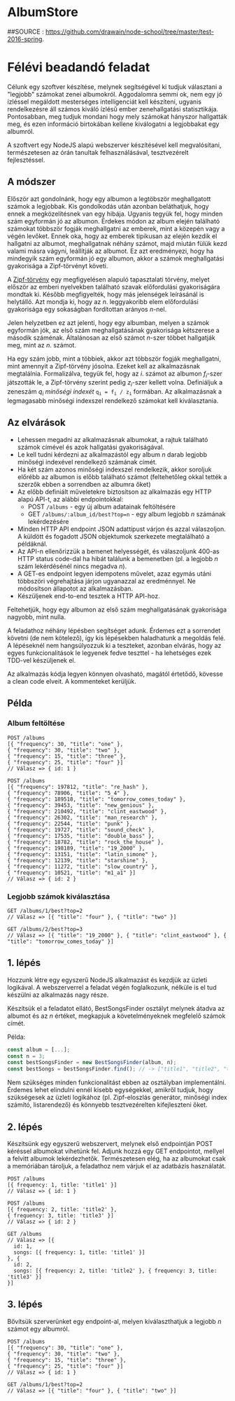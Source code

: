 # AlbumStore

##SOURCE : https://github.com/drawain/node-school/tree/master/test-2016-spring.

# Félévi beadandó feladat

Célunk egy szoftver készítése, melynek segítségével ki tudjuk választani a "legjobb" számokat zenei albumokról. Aggodalomra semmi ok, nem egy jó ízléssel megáldott mesterséges intelligenciát kell készíteni, ugyanis rendelkezésre áll számos kiváló ízlésű ember zenehallgatási statisztikája. Pontosabban, meg tudjuk mondani hogy mely számokat hányszor hallgatták meg, és ezen információ birtokában kellene kiválogatni a legjobbakat egy albumról.

A szoftvert egy NodeJS alapú webszerver készítésével kell megvalósítani, természetesen az órán tanultak felhasználásával, tesztvezérelt fejlesztéssel.

## A módszer

Először azt gondolnánk, hogy egy albumon a legtöbször meghallgatott számok a legjobbak. Kis gondolkodás után azonban beláthatjuk, hogy ennek a megközelítésnek van egy hibája. Ugyanis tegyük fel, hogy minden szám egyformán jó az albumon. Érdekes módon az album elején található számokat többször fogják meghallgatni az emberek, mint a közepén vagy a végén levőket. Ennek oka, hogy az emberek tipikusan az elején kezdik el hallgatni az albumot, meghallgatnak néhány számot, majd miután fülük kezd valami másra vágyni, leállítják az albumot. Ez azt eredményezi, hogy ha mindegyik szám egyformán jó egy albumon, akkor a számok meghallgatási gyakorisága a Zipf-törvényt követi.

A [Zipf-törvény](https://plus.maths.org/content/mystery-zipf) egy megfigyelésen alapuló tapasztalati törvény, melyet először az emberi nyelvekben található szavak előfordulási gyakoriságára mondtak ki. Később megfigyelték, hogy más jelenségek leírásánál is helytálló. Azt mondja ki, hogy az *n*. leggyakoribb elem előfordulási gyakorisága egy sokaságban fordítottan arányos *n*-nel.

Jelen helyzetben ez azt jelenti, hogy egy albumban, melyen a számok egyformán jók, az első szám meghallgatásának gyakorisága kétszerese a második száménak. Általánosan az első számot *n*-szer többet hallgatják meg, mint az *n*. számot.

Ha egy szám jobb, mint a többiek, akkor azt többször fogják meghallgatni, mint amennyit a Zipf-törvény jósolna. Ezeket kell az alkalmazásnak megtalálnia. Formalizálva, tegyük fel, hogy az *i*. számot az albumon *f<sub>i</sub>*-szer játszották le, a Zipf-törvény szerint pedig *z<sub>i</sub>*-szer kellett volna. Definiáljuk a zeneszám *q<sub>i</sub>* *minőségi indexét* <code>q<sub>i</sub> = f<sub>i</sub> / z<sub>i</sub></code> formában. Az alkalmazásnak a legmagasabb minőségi indexszel rendelkező számokat kell kiválasztania.

## Az elvárások

- Lehessen megadni az alkalmazásnak albumokat, a rajtuk található számok címével és azok hallgatási gyakoriságával.
- Le kell tudni kérdezni az alkalmazástól egy album *n* darab legjobb minőségi indexével rendelkező számának címét.
- Ha két szám azonos minőségi indexszel rendelkezik, akkor soroljuk előrébb az albumon is előbb található számot (feltehetőleg okkal tették a szerzők ebben a sorrendben az albumra őket)
- Az előbb definiált műveletekre biztosítson az alkalmazás egy HTTP alapú API-t, az alábbi endpointokkal:
  - POST `/albums` - egy új album adatainak feltöltésére
  - GET `/albums/:album_id/best?top=n` - egy album legjobb *n* számának lekérdezésére
- Minden HTTP API endpoint JSON adattípust várjon és azzal válaszoljon. A küldött és fogadott JSON objektumok szerkezete megtalálható a példáknál.
- Az API-n ellenőrizzük a bemenet helyességét, és válaszoljunk 400-as HTTP status code-dal ha hibát találunk a bemenetben (pl. a legjobb *n* szám lekérdésénél nincs megadva *n*).
- A GET-es endpoint legyen idempotens művelet, azaz egymás utáni többszöri végrehajtása járjon ugyanazzal az eredménnyel. Ne módosítson állapotot az alkalmazásban.
- Készüljenek end-to-end tesztek a HTTP API-hoz.

Feltehetjük, hogy egy albumon az első szám meghallgatásának gyakorisága nagyobb, mint nulla.

A feladathoz néhány lépésben segítséget adunk. Érdemes ezt a sorrendet követni (de nem kötelező), így kis lépésekben haladhatunk a megoldás felé. A lépéseknél nem hangsúlyozzuk ki a teszteket, azonban elvárás, hogy az egyes funkcionalitások le legyenek fedve teszttel - ha lehetséges ezek TDD-vel készüljenek el.

Az alkalmazás kódja legyen könnyen olvasható, magától értetődő, kövesse a clean code elveit. A kommenteket kerüljük.

## Példa

### Album feltöltése

```
POST /albums
[{ "frequency": 30, "title": "one" },
{ "frequency": 30, "title": "two" },
{ "frequency": 15, "title": "three" },
{ "frequency": 25, "title": "four" }]
// Válasz => { id: 1 }

POST /albums
[{ "frequency": 197812, "title": "re_hash" },
{ "frequency": 78906, "title": "5_4" },
{ "frequency": 189518, "title": "tomorrow_comes_today" },
{ "frequency": 39453, "title": "new_genious" },
{ "frequency": 210492, "title": "clint_eastwood" },
{ "frequency": 26302, "title": "man_research" },
{ "frequency": 22544, "title": "punk" },
{ "frequency": 19727, "title": "sound_check" },
{ "frequency": 17535, "title": "double_bass" },
{ "frequency": 18782, "title": "rock_the_house" },
{ "frequency": 198189, "title": "19_2000" },
{ "frequency": 13151, "title": "latin_simone" },
{ "frequency": 12139, "title": "starshine" },
{ "frequency": 11272, "title": "slow_country" },
{ "frequency": 10521, "title": "m1_a1" }]
// Válasz => { id: 2 }
```


### Legjobb számok kiválasztása

```
GET /albums/1/best?top=2
// Válasz => [{ "title": "four" }, { "title": "two" }]

GET /albums/2/best?top=3
// Válasz => [{ "title": "19_2000" }, { "title": "clint_eastwood" }, { "title": "tomorrow_comes_today" }]
```

## 1. lépés

Hozzunk létre egy egyszerű NodeJS alkalmazást és kezdjük az üzleti logikával. A webszerverrel a feladat végén foglalkozunk, nélküle is el tud készülni az alkalmazás nagy része.

Készítsük el a feladatot ellátó, BestSongsFinder osztályt melynek átadva az albumot és az *n* értéket, megkapjuk a követelményeknek megfelelő számok címét.

Példa:
```javascript
const album = [...];
const n = 3;
const bestSongsFinder = new BestSongsFinder(album, n);
const bestSongs = bestSongsFinder.find(); // -> ["title1", "title2", "title3"]
```

Nem szükséges minden funkcionalitást ebben az osztályban implementálni. Érdemes lehet elindulni ennél kisebb egységekkel, amikről tudjuk, hogy szükségesek az üzleti logikához (pl. Zipf-eloszlás generátor, minőségi index számító, listarendező) és könnyebb tesztvezérelten kifejleszteni őket.

## 2. lépés

Készítsünk egy egyszerű webszervert, melynek első endpointján POST kéréssel albumokat vihetünk fel. Adjunk hozzá egy GET endpointot, mellyel a felvitt albumok lekérdezhetők. Természetesen elég, ha az albumokat csak a memóriában tároljuk, a feladathoz nem várjuk el az adatbázis használatát.

```
POST /albums
[{ frequency: 1, title: 'title1' }]
// Válasz => { id: 1 }

POST /albums
[{ frequency: 2, title: 'title2' },
{ frequency: 3, title: 'title3' }]
// Válasz => { id: 2 }

GET /albums
// Válasz => [{
  id: 1,
  songs: [{ frequency: 1, title: 'title1' }]
}, {
  id: 2,
  songs: [{ frequency: 2, title: 'title2' }, { frequency: 3, title: 'title3' }]
}]
```


## 3. lépés

Bővítsük szerverünket egy endpoint-al, melyen kiválaszthatjuk a legjobb *n* számot egy albumról.

```
POST /albums
[{ "frequency": 30, "title": "one" },
{ "frequency": 30, "title": "two" },
{ "frequency": 15, "title": "three" },
{ "frequency": 25, "title": "four" }]
// Válasz => { id: 1 }

GET /albums/1/best?top=2
// Válasz => [{ "title": "four" }, { "title": "two" }]
```
